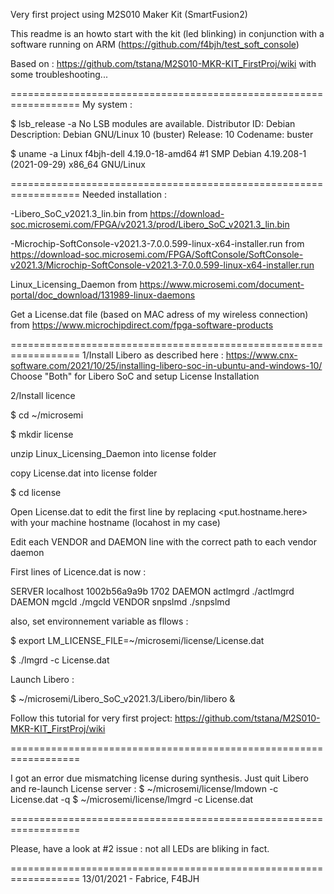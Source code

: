 Very first project using M2S010 Maker Kit (SmartFusion2)


This readme is an howto start with the kit (led blinking) in conjunction with a software running on ARM (https://github.com/f4bjh/test_soft_console)

Based on : https://github.com/tstana/M2S010-MKR-KIT_FirstProj/wiki with some troubleshooting...

==================================================================
My system :

$ lsb_release -a
No LSB modules are available.
Distributor ID:	Debian
Description:	Debian GNU/Linux 10 (buster)
Release:	10
Codename:	buster

$ uname -a
Linux f4bjh-dell 4.19.0-18-amd64 #1 SMP Debian 4.19.208-1 (2021-09-29) x86_64 GNU/Linux

==================================================================
Needed installation :

-Libero_SoC_v2021.3_lin.bin from https://download-soc.microsemi.com/FPGA/v2021.3/prod/Libero_SoC_v2021.3_lin.bin

-Microchip-SoftConsole-v2021.3-7.0.0.599-linux-x64-installer.run from https://download-soc.microsemi.com/FPGA/SoftConsole/SoftConsole-v2021.3/Microchip-SoftConsole-v2021.3-7.0.0.599-linux-x64-installer.run

Linux_Licensing_Daemon from https://www.microsemi.com/document-portal/doc_download/131989-linux-daemons

Get a License.dat file (based on MAC adress of my wireless connection) from https://www.microchipdirect.com/fpga-software-products

==================================================================
1/Install Libero as described here : https://www.cnx-software.com/2021/10/25/installing-libero-soc-in-ubuntu-and-windows-10/
Choose "Both" for Libero SoC and setup License Installation

2/Install licence

$ cd ~/microsemi

$ mkdir license

unzip Linux_Licensing_Daemon into license folder

copy License.dat into license folder

$ cd license

Open License.dat to edit the first line by replacing <put.hostname.here> with your machine hostname (locahost in my case)

Edit each VENDOR and DAEMON line with the correct path to each vendor daemon

First lines of Licence.dat is now :

SERVER localhost 1002b56a9a9b 1702
DAEMON actlmgrd ./actlmgrd
DAEMON mgcld  ./mgcld
VENDOR snpslmd  ./snpslmd

also, set environnement variable as fllows :

$ export LM_LICENSE_FILE=~/microsemi/license/License.dat

$ ./lmgrd -c License.dat

Launch Libero :

$ ~/microsemi/Libero_SoC_v2021.3/Libero/bin/libero &

Follow this tutorial for very first project:
https://github.com/tstana/M2S010-MKR-KIT_FirstProj/wiki

==================================================================

I got an error due mismatching license during synthesis. Just quit Libero and re-launch License server   :
$ ~/microsemi/license/lmdown -c License.dat -q
$ ~/microsemi/license/lmgrd -c License.dat

==================================================================

Please, have a look at #2 issue : not all LEDs are bliking in fact.


==================================================================
13/01/2021 - Fabrice, F4BJH

